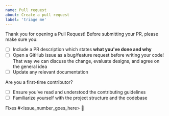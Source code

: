 ```yaml
---
name: Pull request
about: Create a pull request
label: 'triage me'
---
```

Thank you for opening a Pull Request!
Before submitting your PR, please make sure you:

- [ ] Include a PR description which states **what you've done and why**
- [ ] Open a GitHub issue as a bug/feature request before writing your code! That way we can discuss the change, evaluate designs, and agree on the general idea
- [ ] Update any relevant documentation

Are you a first-time contributor?
- [ ] Ensure you've read and understood the contributing guidelines
- [ ] Familiarize yourself with the project structure and the codebase

Fixes #<issue_number_goes_here> 🦕
